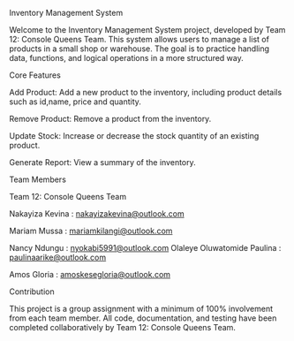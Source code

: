 Inventory Management System

Welcome to the Inventory Management System project, developed by Team 12: Console Queens Team. This system allows users to manage a list of products in a small shop or warehouse. The goal is to practice handling data, functions, and logical operations in a more structured way.

Core Features

Add Product: Add a new product to the inventory, including product details such as id,name, price and quantity.

Remove Product: Remove a product from the inventory.

Update Stock: Increase or decrease the stock quantity of an existing product.

Generate Report: View a summary of the inventory.

Team Members

Team 12: Console Queens Team

Nakayiza Kevina : nakayizakevina@outlook.com
 
Mariam Mussa : mariamkilangi@outlook.com
 
Nancy Ndungu : nyokabi5991@outlook.com
Olaleye Oluwatomide Paulina : paulinaarike@outlook.com

Amos Gloria : amoskesegloria@outlook.com


Contribution

This project is a group assignment with a minimum of 100% involvement from each team member. All code, documentation, and testing have been completed collaboratively by Team 12: Console Queens Team.